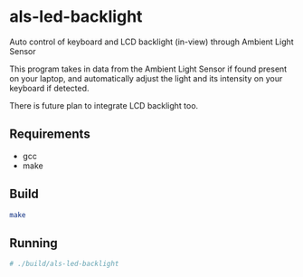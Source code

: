 # als-led-backlight
Auto control of keyboard and LCD backlight (in-view) through Ambient Light Sensor

This program takes in data from the Ambient Light Sensor if found present on your laptop, and automatically adjust the light and its intensity on your keyboard if detected.

There is future plan to integrate LCD backlight too. 

## Requirements
- gcc
- make

## Build
```sh
make
```

## Running
```sh
# ./build/als-led-backlight
```
